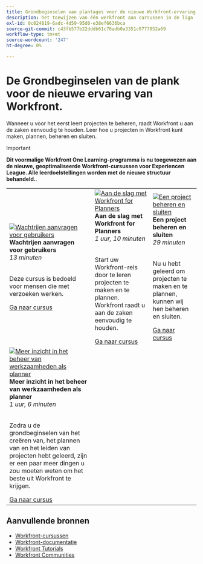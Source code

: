 ```yaml
---
title: Grondbeginselen van plantages voor de nieuwe Workfront-ervaring, Deel 1 en 2
description: het toewijzen van één werkfront aan cursussen in de liga
exl-id: 0c024819-6adc-4d59-95d0-e38ef6636bca
source-git-commit: c43fb577b22dddb61c76adb0a3351c0777852a69
workflow-type: tm+mt
source-wordcount: '247'
ht-degree: 0%

---
```


# De Grondbeginselen van de plank voor de nieuwe ervaring van Workfront.

Wanneer u voor het eerst leert projecten te beheren, raadt Workfront u aan de zaken eenvoudig te houden. Leer hoe u projecten in Workfront kunt maken, plannen, beheren en sluiten.

>[!IMPORTANT]
>
>**Dit voormalige Workfront One Learning-programma is nu toegewezen aan de nieuwe, geoptimaliseerde Workfront-cursussen voor Experiencen League.  Alle leerdoelstellingen worden met de nieuwe structuur behandeld.**.

<table>
  <tr>
   <td>
      <a href="https://experienceleague.adobe.com/?recommended=Workfront-U-1-2022.1.planners">
      <img alt="Wachtrijen aanvragen voor gebruikers" src="https://cdn.experienceleague.adobe.com/thumb/request-queues-for-users.png"/>
      </a>
      <div>
         <strong>Wachtrijen aanvragen voor gebruikers</strong></a>         
         <br/><em>13 minuten</em>
      </div>
      <p>
        <br/>
         Deze cursus is bedoeld voor mensen die met verzoeken werken.
      </p>
      <a  rel="noreferrer" target="_blank" href="https://experienceleague.adobe.com/?recommended=Workfront-U-1-2022.2.request-queues" class="spectrum-Button spectrum-Button--primary spectrum-Button--sizeM">
      <span class="spectrum-Button-label has-no-wrap has-text-weight-bold">Ga naar cursus</span>
      </a>
   </td>   
   <td>
      <a href="https://experienceleague.adobe.com/?recommended=Workfront-U-1-2022.1.planners">
      <img alt="Aan de slag met Workfront for Planners" src="https://cdn.experienceleague.adobe.com/thumb/get-started-with-workfront-for-planners.png"/>
      </a>
      <div>
         <strong>Aan de slag met Workfront for Planners</strong></a>         
         <br/><em>1 uur, 10 minuten</em>
      </div>
      <p>
        <br/>
         Start uw Workfront-reis door te leren projecten te maken en te plannen. Workfront raadt u aan de zaken eenvoudig te houden.
      </p>
      <a  rel="noreferrer" target="_blank" href="https://experienceleague.adobe.com/?recommended=Workfront-U-1-2022.1.planners" class="spectrum-Button spectrum-Button--primary spectrum-Button--sizeM">
      <span class="spectrum-Button-label has-no-wrap has-text-weight-bold">Ga naar cursus</span>
      </a>
   </td>
    <td>
      <a href="https://experienceleague.adobe.com/?recommended=Workfront-U-1-2022.2.planners">
      <img alt="Een project beheren en sluiten" src="https://cdn.experienceleague.adobe.com/thumb/manage-and-close-a-project.png"/>
      </a>
      <div>
         <strong>Een project beheren en sluiten</strong></a>         
         <br/><em>29 minuten</em>
      </div>
      <p>
        <br/>
         Nu u hebt geleerd om projecten te maken en te plannen, kunnen wij hen beheren en sluiten.
      </p>
      <a  rel="noreferrer" target="_blank" href="https://experienceleague.adobe.com/?recommended=Workfront-U-1-2022.2.planners" class="spectrum-Button spectrum-Button--primary spectrum-Button--sizeM">
      <span class="spectrum-Button-label has-no-wrap has-text-weight-bold">Ga naar cursus</span>
      </a>
   </td>
  </tr>
  <tr>
   <td>
      <a href="https://experienceleague.adobe.com/?recommended=Workfront-U-1-2022.3.planners">
      <img alt="Meer inzicht in het beheer van werkzaamheden als planner" src="https://cdn.experienceleague.adobe.com/thumb/further-understanding-of-managing-work-as-a-planner.png"/>
      </a>
      <div>
         <strong>Meer inzicht in het beheer van werkzaamheden als planner</strong></a>         
         <br/><em>1 uur, 6 minuten</em>
      </div>
      <p>
        <br/>
         Zodra u de grondbeginselen van het creëren van, het plannen van en het leiden van projecten hebt geleerd, zijn er een paar meer dingen u zou moeten weten om het beste uit Workfront te krijgen.
      </p>
      <a  rel="noreferrer" target="_blank" href="https://experienceleague.adobe.com/?recommended=Workfront-U-1-2022.3.planners" class="spectrum-Button spectrum-Button--primary spectrum-Button--sizeM">
      <span class="spectrum-Button-label has-no-wrap has-text-weight-bold">Ga naar cursus</span>
      </a>
   </td>
  </tr>

</table>

## Aanvullende bronnen

* [Workfront-cursussen](https://experienceleague.adobe.com/?lang=en&amp;Solution=Workfront#courses)
* [Workfront-documentatie](https://experienceleague.adobe.com/docs/workfront.html)
* [Workfront Tutorials](https://experienceleague.adobe.com/docs/workfront-learn/tutorials-workfront/home.html)
* [Workfront Communities](https://experienceleaguecommunities.adobe.com/t5/workfront/ct-p/workfront)
